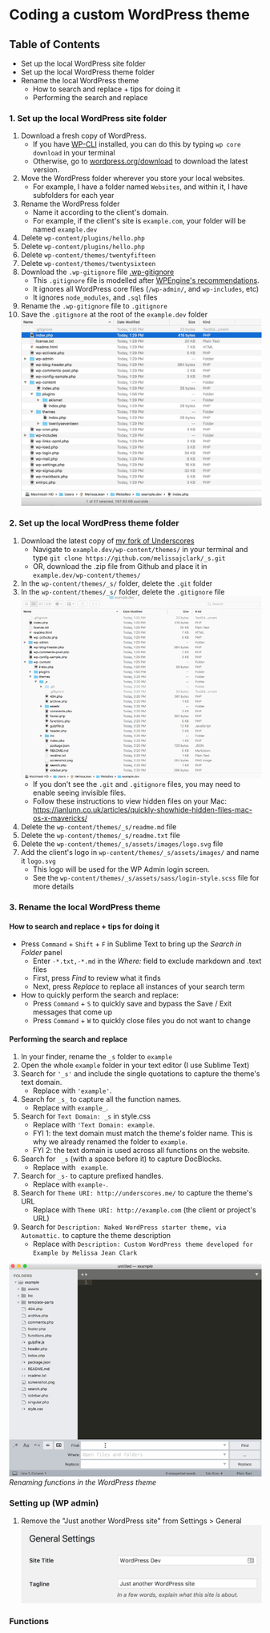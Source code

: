 # Coding a custom WordPress theme

## Table of Contents

- Set up the local WordPress site folder
- Set up the local WordPress theme folder
- Rename the local WordPress theme
    + How to search and replace + tips for doing it
    + Performing the search and replace

### 1. Set up the local WordPress site folder

1. Download a fresh copy of WordPress.
    - If you have [WP-CLI](http://wp-cli.org/) installed, you can do this by typing `wp core download` in your terminal
    - Otherwise, go to [wordpress.org/download](https://wordpress.org/download/) to download the latest version.
1. Move the WordPress folder wherever you store your local websites.
    - For example, I have a folder named `Websites`, and within it, I have subfolders for each year
1. Rename the WordPress folder
    - Name it according to the client's domain. 
    - For example, if the client's site is `example.com`, your folder will be named `example.dev`
1. Delete `wp-content/plugins/hello.php`
1. Delete `wp-content/plugins/hello.php`
1. Delete `wp-content/themes/twentyfifteen`
1. Delete `wp-content/themes/twentysixteen`
1. Download the `.wp-gitignore` file [.wp-gitignore](assets/.wp-gitignore)
    - This `.gitignore` file is modelled after [WPEngine's recommendations](https://wpengine.com/git/).
    - It ignores all WordPress core files (`/wp-admin/`, and `wp-includes`, etc)
    - It ignores `node_modules`, and `.sql` files
1. Rename the `.wp-gitignore` file to `.gitignore`
1. Save the `.gitignore` at the root of the `example.dev` folder
    ![finder window showing the files inside example.dev](assets/wp-example-install.jpg)

### 2. Set up the local WordPress theme folder

1. Download the latest copy of [my fork of Underscores](https://github.com/melissajclark/_s)
    - Navigate to `example.dev/wp-content/themes/` in your terminal and type `git clone https://github.com/melissajclark/_s.git`
    - OR, download the .zip file from Github and place it in `example.dev/wp-content/themes/`
1. In the `wp-content/themes/_s/` folder, delete the `.git` folder
1. In the `wp-content/themes/_s/` folder, delete the `.gitignore` file ![wordpress theme deleting .git files](assets/wp-example-theme.gif)
    - If you don't see the `.git` and `.gitignore` files, you may need to enable seeing invisible files.
    - Follow these instructions to view hidden files on your Mac: https://ianlunn.co.uk/articles/quickly-showhide-hidden-files-mac-os-x-mavericks/
1. Delete the `wp-content/themes/_s/readme.md` file
1. Delete the `wp-content/themes/_s/readme.txt` file
1. Delete the `wp-content/themes/_s/assets/images/logo.svg` file
2. Add the client's logo in `wp-content/themes/_s/assets/images/` and name it `logo.svg`
    - This logo will be used for the WP Admin login screen.
    - See the `wp-content/themes/_s/assets/sass/login-style.scss` file for more details

### 3. Rename the local WordPress theme

#### How to search and replace + tips for doing it

- Press `Command` + `Shift` + `F` in Sublime Text to bring up the _Search in Folder_ panel
    - Enter `-*.txt,-*.md` in the _Where:_ field to exclude markdown and .text files 
    - First, press _Find_ to review what it finds
    - Next, press _Replace_ to replace all instances of your search term
- How to quickly perform the search and replace:
    - Press `Command` + `S` to quickly save and bypass the Save / Exit messages that come up
    - Press `Command` + `W` to quickly close files you do not want to change

#### Performing the search and replace

1. In your finder, rename the `_s` folder to `example`
2. Open the whole `example` folder in your text editor (I use Sublime Text)
1. Search for `'_s'` and include the single quotations to capture the theme's text domain. 
    - Replace with `'example'`.
2. Search for `_s_` to capture all the function names. 
    - Replace with `example_`.
3. Search for `Text Domain: _s` in style.css
    - Replace with `'Text Domain: example`.
    - FYI 1: the text domain must match the theme's folder name. This is why we already renamed the folder to `example`.
    - FYI 2: the text domain is used across all functions on the website.
4. Search for <code>&nbsp;_s</code> (with a space before it) to capture DocBlocks. 
    - Replace with <code>&nbsp;example</code>.
5. Search for `_s-` to capture prefixed handles. 
    - Replace with `example-`.
6. Search for `Theme URI: http://underscores.me/` to capture the theme's URL
    - Replace with `Theme URI: http://example.com` (the client or project's URL)
7. Search for `Description: Naked WordPress starter theme, via Automattic.` to capture the theme description
    - Replace with `Description: Custom WordPress theme developed for Example by Melissa Jean Clark`

![wordpress theme deleting .git files](assets/wp-theme-function-rename.gif)
_Renaming functions in the WordPress theme_

### Setting up (WP admin)

1. Remove the "Just another WordPress site" from Settings > General ![wordpress admin general settings](assets/wp-general-settings.jpg)



### Functions

